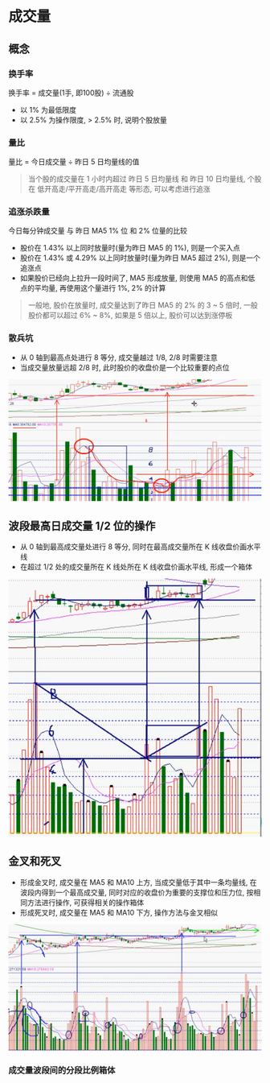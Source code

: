 # 成交量



## 概念

### 换手率

换手率 = 成交量(1手, 即100股) ÷ 流通股



- 以 1% 为最低限度
- 以 2.5% 为操作限度, > 2.5% 时, 说明个股放量



### 量比

量比 = 今日成交量 ÷ 昨日 5 日均量线的值

> 当个股的成交量在 1 小时内超过 昨日 5 日均量线 和 昨日 10 日均量线, 个股在 低开高走/平开高走/高开高走 等形态, 可以考虑进行追涨



### 追涨杀跌量

今日每分钟成交量 与 昨日 MA5 1% 位 和 2% 位量的比较

- 股价在 1.43% 以上同时放量时(量为昨日 MA5 的 1%), 则是一个买入点
- 股价在 1.43% 或 4.29% 以上同时放量时(量为昨日 MA5 超过 2%), 则是一个追涨点
- 如果股价已经向上拉升一段时间了, MA5 形成放量, 则使用 MA5 的高点和低点的平均量, 再使用这个量进行 1%, 2% 的计算



> 一般地, 股价在放量时, 成交量达到了昨日 MA5 的 2% 的 3 ~ 5 倍时, 一般股价都可以超过 6% ~ 8%, 如果是 5 倍以上, 股价可以达到涨停板



### 散兵坑

- 从 0 轴到最高点处进行 8 等分, 成交量越过 1/8, 2/8 时需要注意
- 当成交量放量远超 2/8 时, 此时股价的收盘价是一个比较重要的点位



![image-20230312170628145](./assets/image-20230312170628145.png)



## 波段最高日成交量 1/2 位的操作

- 从 0 轴到最高成交量处进行 8 等分, 同时在最高成交量所在 K 线收盘价画水平线
- 在超过 1/2 处的成交量所在 K 线处所在 K 线收盘价画水平线, 形成一个箱体



![image-20230312171806656](./assets/image-20230312171806656.png)



## 金叉和死叉

- 形成金叉时, 成交量在 MA5 和 MA10 上方, 当成交量低于其中一条均量线, 在波段内得到一个最高成交量, 同时对应的收盘价为重要的支撑位和压力位, 按相同方法进行操作, 可获得相关的操作箱体
- 形成死叉时, 成交量在 MA5 和 MA10 下方, 操作方法与金叉相似



![image-20230312172916886](./assets/image-20230312172916886.png)



### 成交量波段间的分段比例箱体









